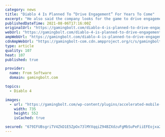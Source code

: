 ```yaml
---
category: news
title: "Diablo 4 Is Planned To “Drive Engagement” For Years To Come"
excerpt: "He also said the company looks for the game to drive engagement for the long haul, saying, “Blizzard continues to make strong progress on Diablo 4, the game is shaping up incredibly well and the team ..."
publishedDateTime: 2021-08-06T17:16:00Z
originalUrl: "https://gamingbolt.com/diablo-4-is-planned-to-drive-engagement-for-years-to-come"
webUrl: "https://gamingbolt.com/diablo-4-is-planned-to-drive-engagement-for-years-to-come"
ampWebUrl: "https://gamingbolt.com/diablo-4-is-planned-to-drive-engagement-for-years-to-come/amp"
cdnAmpWebUrl: "https://gamingbolt-com.cdn.ampproject.org/c/s/gamingbolt.com/diablo-4-is-planned-to-drive-engagement-for-years-to-come/amp"
type: article
quality: 107
heat: 107
published: true

provider:
  name: From Software
  domain: gamingbolt.com

topics:
  - Diablo 4

images:
  - url: "https://gamingbolt.com/wp-content/plugins/accelerated-mobile-pages/images/SD-default-image.png"
    width: 735
    height: 552
    isCached: true

secured: "679IFUBsgriTV4ZkD1E5ZpOx73lMYXqqiZ94BZXdzuFgMbSuPeFiiEFEojxa2V/DfTQxPy8xO/aKCMoG1FSf5Qdr0v4DfU5I7uXdf94L8RcjVc9tNHfP2iU4bFcacpQ++xD49IdZHsRZwQFm+KkuJ0iuFz9zk4Qv2H5XnbU9FO/HmkU7dqddkfMquLQGqnEdK7svYWBR7+4js/I3vhKiKlwPePKQlcv15ovrN9i5TWBZlvzQh0b8qJzef/h785qwZFdOvXikhqu6HBw/l4G/43Ku5wajZxz7QIc2QhCwDVKdUBBA2m3jP7CpG51BBgWl6/gmO6tTKrkO3BO159o8Ruc9dheC4N4D86tXLB0+zHA=;XOpFX3dnUeEpLKM7WmBHDQ=="
---
```


